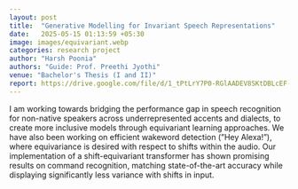 ```yaml
---
layout: post
title:  "Generative Modelling for Invariant Speech Representations"
date:   2025-05-15 01:13:59 +05:30
image: images/equivariant.webp
categories: research project
author: "Harsh Poonia"
authors: "Guide: Prof. Preethi Jyothi"
venue: "Bachelor's Thesis (I and II)"
report: https://drive.google.com/file/d/1_tPtLrY7P0-RGlAADEV8SKtDBLcEF-PT/view?usp=sharing
---
```

I am working towards bridging the performance gap in speech recognition for non-native speakers across underrepresented accents and dialects, to create more inclusive models through equivariant learning approaches. We have also been working on efficient wakeword detection (”Hey Alexa!”), where equivariance is desired with respect to shifts within the audio. Our implementation of a shift-equivariant transformer has shown promising results on command recognition, matching state-of-the-art accuracy while displaying significantly less variance with shifts in input.